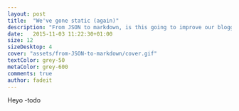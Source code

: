 ```yaml
---
layout: post
title:  "We've gone static (again)"
description: "From JSON to markdown, is this going to improve our blogging?"
date:   2015-11-03 11:22:30+01:00
size: 12
sizeDesktop: 4
cover: "assets/from-JSON-to-markdown/cover.gif"
textColor: grey-50
metaColor: grey-600
comments: true
author: fadeit
---
```


Heyo
-todo